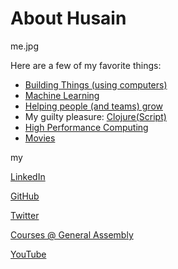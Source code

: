 

# About Husain

me.jpg

Here are a few of my favorite things: 

- [Building Things (using computers)](/blog/software_engineering)
- [Machine Learning](/blog/Machine_Learning)
- [Helping people (and teams) grow](/blog/management)
- My guilty pleasure: [Clojure(Script)](http://clojure.org)
- [High Performance Computing](http://web.mit.edu/husain/www/)
- [Movies](/blog/Movies)   


my

[LinkedIn]()

[GitHub](https://github.com/mohsseha)

[Twitter](https://www.twitter.com/husainalmohssen)

[Courses @ General Assembly](https://generalassemb.ly/instructors/husain-al-mohssen/11766)

[YouTube](https://www.youtube.com/channel/UCfik4WDJokKNHJq5Py8WfwA)



